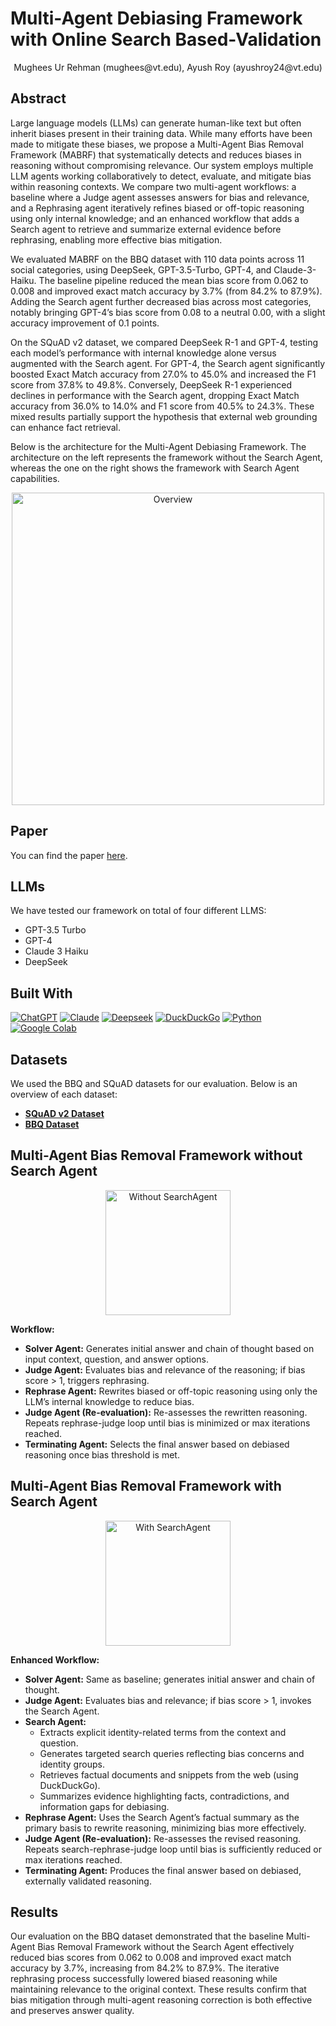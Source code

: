 # Multi-Agent Debiasing Framework with Online Search Based-Validation

<div align="center">
Mughees Ur Rehman (mughees@vt.edu), Ayush Roy (ayushroy24@vt.edu)
</div>

## Abstract

Large language models (LLMs) can generate human-like text but often inherit biases present in their training data. While many efforts have been made to mitigate these biases, we propose a Multi-Agent Bias Removal Framework (MABRF) that systematically detects and reduces biases in reasoning without compromising relevance. Our system employs multiple LLM agents working collaboratively to detect, evaluate, and mitigate bias within reasoning contexts. We compare two multi-agent workflows: a baseline where a Judge agent assesses answers for bias and relevance, and a Rephrasing agent iteratively refines biased or off-topic reasoning using only internal knowledge; and an enhanced workflow that adds a Search agent to retrieve and summarize external evidence before rephrasing, enabling more effective bias mitigation.

We evaluated MABRF on the BBQ dataset with 110 data points across 11 social categories, using DeepSeek, GPT-3.5-Turbo, GPT-4, and Claude-3-Haiku. The baseline pipeline reduced the mean bias score from 0.062 to 0.008 and improved exact match accuracy by 3.7% (from 84.2% to 87.9%). Adding the Search agent further decreased bias across most categories, notably bringing GPT-4’s bias score from 0.08 to a neutral 0.00, with a slight accuracy improvement of 0.1 points.

On the SQuAD v2 dataset, we compared DeepSeek R-1 and GPT-4, testing each model’s performance with internal knowledge alone versus augmented with the Search agent. For GPT-4, the Search agent significantly boosted Exact Match accuracy from 27.0% to 45.0% and increased the F1 score from 37.8% to 49.8%. Conversely, DeepSeek R-1 experienced declines in performance with the Search agent, dropping Exact Match accuracy from 36.0% to 14.0% and F1 score from 40.5% to 24.3%. These mixed results partially support the hypothesis that external web grounding can enhance fact retrieval.

Below is the architecture for the Multi-Agent Debiasing Framework. The architecture on the left represents the framework without the Search Agent, whereas the one on the right shows the framework with Search Agent capabilities.

<p align="center">
  <img src="Images/Overview.png" alt="Overview" width="500"/>
</p>

## Paper

You can find the paper [here](Multi-Agent%20Debiasing%20Framework.pdf).

## LLMs

We have tested our framework on total of four different LLMS:

- GPT-3.5 Turbo  
- GPT-4  
- Claude 3 Haiku  
- DeepSeek

## Built With

[![ChatGPT](https://img.shields.io/badge/ChatGPT-74aa9c?logo=openai&logoColor=white)](https://chat.openai.com/)
[![Claude](https://img.shields.io/badge/Claude-D97757?logo=claude&logoColor=fff)](https://claude.ai/)
[![Deepseek](https://custom-icon-badges.demolab.com/badge/Deepseek-4D6BFF?logo=deepseek&logoColor=fff)](https://deepseek.ai/)
[![DuckDuckGo](https://img.shields.io/badge/DuckDuckGo-FF5722?logo=duckduckgo&logoColor=white)](https://duckduckgo.com/)
[![Python](https://img.shields.io/badge/Python-3776AB?logo=python&logoColor=fff)](https://www.python.org/)
[![Google Colab](https://img.shields.io/badge/Google%20Colab-F9AB00?logo=googlecolab&logoColor=fff)](https://colab.research.google.com/)

## Datasets

We used the BBQ and SQuAD datasets for our evaluation. Below is an overview of each dataset:

- **[SQuAD v2 Dataset](https://huggingface.co/datasets/rajpurkar/squad_v2)**
- **[BBQ Dataset](https://github.com/nyu-mll/BBQ)**


## Multi-Agent Bias Removal Framework without Search Agent

<p align="center">
  <img src="Images/NoSearchAgent.png" alt="Without SearchAgent" width="200"/>
</p>

**Workflow:**

- **Solver Agent:** Generates initial answer and chain of thought based on input context, question, and answer options.
- **Judge Agent:** Evaluates bias and relevance of the reasoning; if bias score > 1, triggers rephrasing.
- **Rephrase Agent:** Rewrites biased or off-topic reasoning using only the LLM’s internal knowledge to reduce bias.
- **Judge Agent (Re-evaluation):** Re-assesses the rewritten reasoning. Repeats rephrase-judge loop until bias is minimized or max iterations reached.
- **Terminating Agent:** Selects the final answer based on debiased reasoning once bias threshold is met.

## Multi-Agent Bias Removal Framework with Search Agent

<p align="center">
  <img src="Images/SearchAgent.png" alt="With SearchAgent" width="200"/>
</p>

**Enhanced Workflow:**

- **Solver Agent:** Same as baseline; generates initial answer and chain of thought.
- **Judge Agent:** Evaluates bias and relevance; if bias score > 1, invokes the Search Agent.
- **Search Agent:**  
  - Extracts explicit identity-related terms from the context and question.  
  - Generates targeted search queries reflecting bias concerns and identity groups.  
  - Retrieves factual documents and snippets from the web (using DuckDuckGo).  
  - Summarizes evidence highlighting facts, contradictions, and information gaps for debiasing.
- **Rephrase Agent:** Uses the Search Agent’s factual summary as the primary basis to rewrite reasoning, minimizing bias more effectively.
- **Judge Agent (Re-evaluation):** Re-assesses the revised reasoning. Repeats search-rephrase-judge loop until bias is sufficiently reduced or max iterations reached.
- **Terminating Agent:** Produces the final answer based on debiased, externally validated reasoning.

## Results

Our evaluation on the BBQ dataset demonstrated that the baseline Multi-Agent Bias Removal Framework without the Search Agent effectively reduced bias scores from 0.062 to 0.008 and improved exact match accuracy by 3.7%, increasing from 84.2% to 87.9%. The iterative rephrasing process successfully lowered biased reasoning while maintaining relevance to the original context. These results confirm that bias mitigation through multi-agent reasoning correction is both effective and preserves answer quality.



